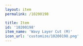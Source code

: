 ```yaml
---
layout: item
permalink: /10200198

title: Item
id: '10200198'
item_name: 'Wavy Layer Cut (M)'
icon_url: 'customize/10200198.png'
---
```

